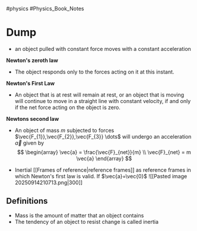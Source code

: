 #physics #Physics_Book_Notes 


# Dump
- an object pulled with constant force moves with a constant acceleration


**Newton's zeroth law** 
- The object responds only to the forces acting on it at this instant. 

**Newton's First Law**
- An object that is at rest will remain at rest, or an object that is moving will continue to move in a straight line with constant velocity, if and only if the net force acting on the object is zero. 


**Newtons second law**
- An object of mass $m$ subjected to forces $\vec{F_{1}},\vec{F_{2}},\vec{F_{3}} \dots$ will undergo an acceleration $\vec{a}$ given by 
$$
\begin{array}
\vec{a} = \frac{\vec{F}_{net}}{m} \\
\vec{F}_{net} = m \vec{a}
\end{array}
$$


- Inertial [[Frames of reference|reference frames]] as reference frames in which Newton's first law is valid. If $\vec{a}=\vec{0}$ 
![[Pasted image 20250914210713.png|300]]


## Definitions 
- Mass is the amount of matter that an object contains
- The tendency of an object to resist change is called inertia 

